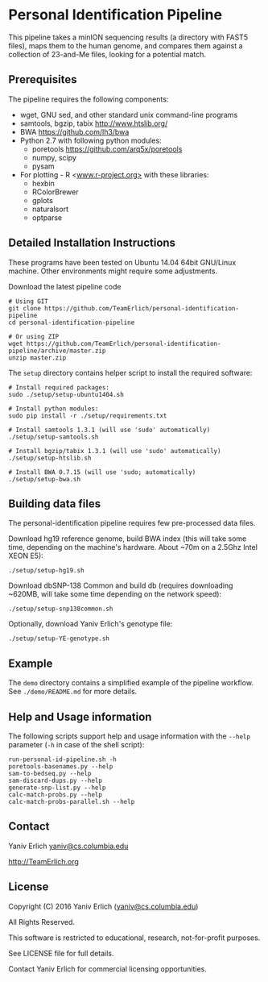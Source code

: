 Personal Identification Pipeline
================================

This pipeline takes a minION sequencing results (a directory with FAST5 files),
maps them to the human genome, and compares them against a collection
of 23-and-Me files, looking for a potential match.


Prerequisites
-------------

The pipeline requires the following components:

* wget, GNU sed, and other standard unix command-line programs
* samtools, bgzip, tabix <http://www.htslib.org/>
* BWA <https://github.com/lh3/bwa>
* Python 2.7 with following python modules:
    * poretools <https://github.com/arq5x/poretools>
    * numpy, scipy
    * pysam
* For plotting - R <www.r-project.org> with these libraries:
    * hexbin
    * RColorBrewer
    * gplots
    * naturalsort
    * optparse

Detailed Installation Instructions
----------------------------------

These programs have been tested on Ubuntu 14.04 64bit GNU/Linux machine.
Other environments might require some adjustments.

Download the latest pipeline code

    # Using GIT
    git clone https://github.com/TeamErlich/personal-identification-pipeline
    cd personal-identification-pipeline

    # Or using ZIP
    wget https://github.com/TeamErlich/personal-identification-pipeline/archive/master.zip
    unzip master.zip

The `setup` directory contains helper script to install the required software:

    # Install required packages:
    sudo ./setup/setup-ubuntu1404.sh

    # Install python modules:
    sudo pip install -r ./setup/requirements.txt

    # Install samtools 1.3.1 (will use 'sudo' automatically)
    ./setup/setup-samtools.sh

    # Install bgzip/tabix 1.3.1 (will use 'sudo' automatically)
    ./setup/setup-htslib.sh

    # Install BWA 0.7.15 (will use 'sudo; automatically)
    ./setup/setup-bwa.sh


Building data files
-------------------

The personal-identification pipeline requires few pre-processed data files.

Download hg19 reference genome, build BWA index (this will take some time,
depending on the machine's hardware. About ~70m on a 2.5Ghz Intel XEON E5):

    ./setup/setup-hg19.sh

Download dbSNP-138 Common and build db (requires downloading ~620MB,
will take some time depending on the network speed):

    ./setup/setup-snp138common.sh

Optionally, download Yaniv Erlich's genotype file:

    ./setup/setup-YE-genotype.sh

Example
-------

The `demo` directory contains a simplified example of the pipeline workflow.
See `./demo/README.md` for more details.


Help and Usage information
--------------------------

The following scripts support help and usage information with
the `--help` parameter (`-h` in case of the shell script):

    run-personal-id-pipeline.sh -h
    poretools-basenames.py --help
    sam-to-bedseq.py --help
    sam-discard-dups.py --help
    generate-snp-list.py --help
    calc-match-probs.py --help
    calc-match-probs-parallel.sh --help


Contact
-------

Yaniv Erlich <yaniv@cs.columbia.edu>

<http://TeamErlich.org>


License
-------

Copyright (C) 2016 Yaniv Erlich (yaniv@cs.columbia.edu)

All Rights Reserved.

This software is restricted to educational, research, not-for-profit purposes.

See LICENSE file for full details.

Contact Yaniv Erlich for commercial licensing opportunities.
